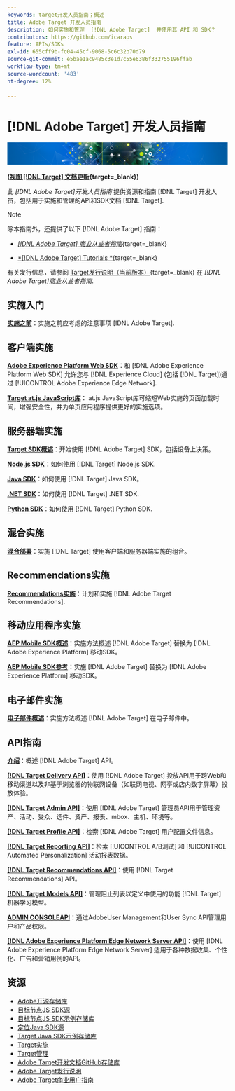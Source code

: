 ```yaml
---
keywords: target开发人员指南；概述
title: Adobe Target 开发人员指南
description: 如何实施和管理  [!DNL Adobe Target]  并使用其 API 和 SDK？
contributors: https://github.com/icaraps
feature: APIs/SDKs
exl-id: 655cff9b-fc04-45cf-9068-5c6c32b70d79
source-git-commit: e5bae1ac9485c3e1d7c55e6386f332755196ffab
workflow-type: tm+mt
source-wordcount: '483'
ht-degree: 12%

---
```


# [!DNL Adobe Target] 开发人员指南

![Adobe Target横幅图像](/help/dev/assets/target-home-banner-simple.png)

**([视图 [!DNL Target] 文档更新](https://experienceleague.adobe.com/docs/target/using/release-notes/doc-change.html){target=_blank})**

此 *[!DNL Adobe Target]开发人员指南* 提供资源和指南 [!DNL Target] 开发人员，包括用于实施和管理的API和SDK文档 [!DNL Target].

>[!NOTE]
>
>除本指南外，还提供了以下 [!DNL Adobe Target] 指南：
>
>* [*[!DNL Adobe Target] 商业从业者指南&#x200B;*](https://experienceleague.adobe.com/docs/target/using/target-home.html?lang=zh-Hans){target=_blank}
>
>* [*[!DNL Adobe Target] Tutorials *](https://experienceleague.adobe.com/docs/target-learn/tutorials/overview.html?lang=zh-Hans){target=_blank}
>
>有关发行信息，请参阅 [Target发行说明（当前版本）](https://experienceleague.adobe.com/docs/target/using/release-notes/release-notes.html){target=_blank} 在 *[!DNL Adobe Target]商业从业者指南*.

## 实施入门

**[实施之前](/help/dev/before-implement/considerations-before-you-implement-target.md)**：实施之前应考虑的注意事项 [!DNL Adobe Target].

## 客户端实施

[**Adobe Experience Platform Web SDK**](/help/dev/implement/client-side/aep-web-sdk.md)：和 [!DNL Adobe Experience Platform Web SDK] 允许您与 [!DNL Experience Cloud] (包括 [!DNL Target])通过 [!UICONTROL Adobe Experience Edge Network].

[**Target at.js JavaScript库**](/help/dev/implement/client-side/overview.md)： at.js JavaScript库可缩短Web实施的页面加载时间，增强安全性，并为单页应用程序提供更好的实施选项。

## 服务器端实施

[**Target SDK概述**](implement/server-side/server-side-overview.md)：开始使用 [!DNL Adobe Target] SDK，包括设备上决策。

[**Node.js SDK**](implement/server-side/node-js/overview.md)：如何使用 [!DNL Target] Node.js SDK.

[**Java SDK**](implement/server-side/java/overview.md)：如何使用 [!DNL Target] Java SDK。

[**.NET SDK**](implement/server-side/net/overview.md)：如何使用 [!DNL Target] .NET SDK.

[**Python SDK**](implement/server-side/python/overview.md)：如何使用 [!DNL Target] Python SDK.

## 混合实施

[**混合部署**](implement/hybrid/hybrid-overview.md)：实施 [!DNL Target] 使用客户端和服务器端实施的组合。

## Recommendations实施

[**Recommendations实施**](implement/recommendations/recommendations.md)：计划和实施 [!DNL Adobe Target Recommendations].

## 移动应用程序实施

[**AEP Mobile SDK概述**](implement/mobile/overview.md)：实施方法概述 [!DNL Adobe Target] 替换为 [!DNL Adobe Experience Platform] 移动SDK。

[**AEP Mobile SDK参考**](https://developer.adobe.com/client-sdks/documentation/)：实施 [!DNL Adobe Target] 替换为 [!DNL Adobe Experience Platform] 移动SDK。

## 电子邮件实施

[**电子邮件概述**](implement/email/overview.md)：实施方法概述 [!DNL Adobe Target] 在电子邮件中。

## API指南

[**介绍**](before-administer/target-api-overview.md)：概述 [!DNL Adobe Target] API。

[**[!DNL Target Delivery API]**](/help/dev/implement/delivery-api/overview.md)：使用 [!DNL Adobe Target] 投放API用于跨Web和移动渠道以及非基于浏览器的物联网设备（如联网电视、网亭或店内数字屏幕）投放体验。

[**[!DNL Target Admin API]**](administer/admin-api/admin-api-overview-new.md)：使用 [!DNL Adobe Target] 管理员API用于管理资产、活动、受众、选件、资产、报表、mbox、主机、环境等。

[**[!DNL Target Profile API]**](https://developers.adobetarget.com/api/#profiles)：检索 [!DNL Adobe Target] 用户配置文件信息。

[**[!DNL Target Reporting API]**](https://developer.adobe.com/target/administer/admin-api/#tag/Reports)：检索 [!UICONTROL A/B测试] 和 [!UICONTROL Automated Personalization] 活动报表数据。

[**[!DNL Target Recommendations API]**](http://developers.adobetarget.com/api/recommendations/)：使用 [!DNL Target Recommendations] API。

[**[!DNL Target Models API]**](administer/models-api/models-api-overview.md)：管理阻止列表以定义中使用的功能 [!DNL Target] 机器学习模型。

[**ADMIN CONSOLEAPI**](https://developer.adobe.com/umapi/)：通过AdobeUser Management和User Sync API管理用户和产品权限。

[**[!DNL Adobe Experience Platform Edge Network Server API]**](https://experienceleague.adobe.com/docs/experience-platform/edge-network-server-api/overview.html)：使用 [!DNL Adobe Experience Platform Edge Network Server] 适用于各种数据收集、个性化、广告和营销用例的API。

## 资源

* [Adobe开源存储库](https://github.com/adobe)
* [目标节点JS SDK源](https://github.com/adobe/target-nodejs-sdk)
* [目标节点JS SDK示例存储库](https://github.com/adobe/target-nodejs-sdk-samples)
* [定位Java SDK源](https://github.com/adobe/target-java-sdk)
* [Target Java SDK示例存储库](https://github.com/adobe/target-java-sdk-samples)
* [Target实施](./before-implement/prepare-to-implement-target.md)
* [Target管理](./before-administer/target-api-overview.md)
* [Adobe Target开发文档GitHub存储库](https://github.com/AdobeDocs/target-developers)
* [Adobe Target发行说明](https://experienceleague.adobe.com/docs/target/using/release-notes/release-notes.html)
* [Adobe Target商业用户指南](https://experienceleague.adobe.com/docs/target/using/target-home.html?lang=zh-Hans)

